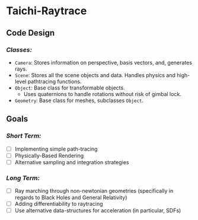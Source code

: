 # Taichi-Raytrace

## **Code Design**

### *Classes:*

- `Camera`: Stores information on perspective, basis vectors, and, generates rays.
- `Scene`: Stores all the scene objects and data. Handles physics and high-level pathtracing functions.
- `Object`: Base class for transformable objects.
  - Uses quaternions to handle rotations without risk of gimbal lock.
- `Geometry`: Base class for meshes, subclasses `Object`.

## **Goals**

### *Short Term:*

- [ ] Implementing simple path-tracing
- [ ] Physically-Based Rendering
- [ ] Alternative sampling and integration strategies

### *Long Term:*

- [ ] Ray marching through non-newtonian geometries (specifically in regards to Black Holes and General Relativity)
- [ ] Adding differentiability to raytracing
- [ ] Use alternative data-structures for acceleration (in particular, SDFs)